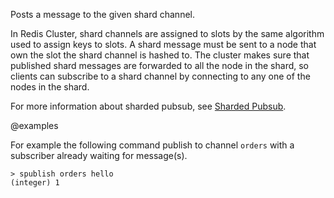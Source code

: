 Posts a message to the given shard channel.

In Redis Cluster, shard channels are assigned to slots by the same algorithm used to assign keys to slots.
A shard message must be sent to a node that own the slot the shard channel is hashed to. 
The cluster makes sure that published shard messages are forwarded to all the node in the shard, so clients can subscribe to a shard channel by connecting to any one of the nodes in the shard.

For more information about sharded pubsub, see [Sharded Pubsub](/topics/pubsub#sharded-pubsub).

@examples

For example the following command publish to channel `orders` with a subscriber already waiting for message(s).
    
```
> spublish orders hello
(integer) 1
```
